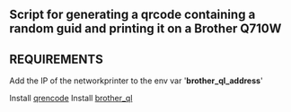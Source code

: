 Script for generating a qrcode containing a random guid and printing it on a Brother Q710W
------------------------------------------------------------------------

REQUIREMENTS
---

Add the IP of the networkprinter to the env var '**brother_ql_address**'

Install [qrencode][1]
Install [brother_ql][2]


[1]: https://fukuchi.org/works/qrencode/
[2]: https://pypi.org/project/brother-ql/